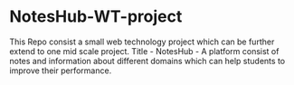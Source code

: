 # NotesHub-WT-project
This Repo consist a small web technology project which can be further extend to one mid scale project.
Title - NotesHub - A platform consist of notes and information about different domains which can help students to improve their performance.
